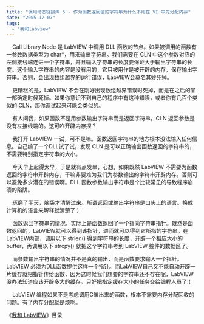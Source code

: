 ```yaml
---
title: "调用动态链接库 5 - 作为函数返回值的字符串为什么不用在 VI 中先分配内存"
date: "2005-12-07"
tags: 
  - "我和labview"
---
```


    Call Library Node 是 LabVIEW 中调用 DLL 函数的节点。如果被调用的函数有一参数数据类型为 char\*，用来输出字符串。我们需要在 CLN 中这个参数对应的左侧接线端连进一个字符串，并且输入字符串的长度要保证大于输出字符串的长度。这个输入字符串的内容是没有用的，它只被用作是被开辟的内存，保存输出字符串。否则，会出现数组越界的运行错误，LabVIEW会莫名其妙死掉。

    更糟糕的是，LabVIEW 不会在刚好出现数组越界错误时死掉，而是在之后的某一部确定时候死掉。如果你意识不到自己的程序中有这种错误，或者你有几百个类似的 CLN，那你调试起来可能会类似的。

    有人问我，如果函数不是用参数输出字符串而是返回字符串，CLN 返回参数是没有左接线端的。这可咋开辟内存捏？

    我打开 LabVIEW 一试，可不是嘛。函数返回字符串的地方根本没法输入任何信息。自己编了一个DLL试了试，发现 CLN 是可以正确输出函数返回的字符串的，不需要特别指定字符串的大小。

    今天早上起得太早，于是就有点发晕，心想，如果既然 LabVIEW 不需要为函数返回的字符串开辟内存，干嘛非要难为我们为参数输出的字符串开辟内存。否则可以避免多少潜在的错误啊。DLL 函数参数输出字符串是个比较常见的导致程序崩溃的陷阱。

    琢磨了半天，脑袋才清醒过来。所谓返回或输出字符串是口头上的语言。换成计算机的语言来解释就清楚了:)

    函数返回字符串的情况，实际上是函数返回了一个指向字符串指针。既然是函数返回的，LabVIEW就可以得到该指针，进而就可以得到它所指的字符串。在LabVIEW内部，调用以下 strlen() 得到字符串的长度，开辟一个相应大小的buffer，再调用以下 strcpy() 就把这个字符串考到 LabVIEW 控件的数据区了。

    而参数输出字符串的情况并不是真的输出，而是函数要求输入一个指针。LabVIEW 必须为DLL函数提供这样一个指针。而LabVIEW自己又不能自动开辟一片缓存就把指针传给函数，因为这时候我们想要的字符串还不存在呢，LabVIEW没办法知道应该开辟多大的缓存。只好把指定缓存大小的任务交给编程人员了:(

    LabVIEW 编程如果不是考虑调用C编出来的函数，根本不需要内存分配回收的问题。有了内存分配就是烦啊。

《[我和 LabVIEW](http://spaces.msn.com/ruanqizhen/blog/cns!5852D4F797C53FB6!1073.entry)》目录
